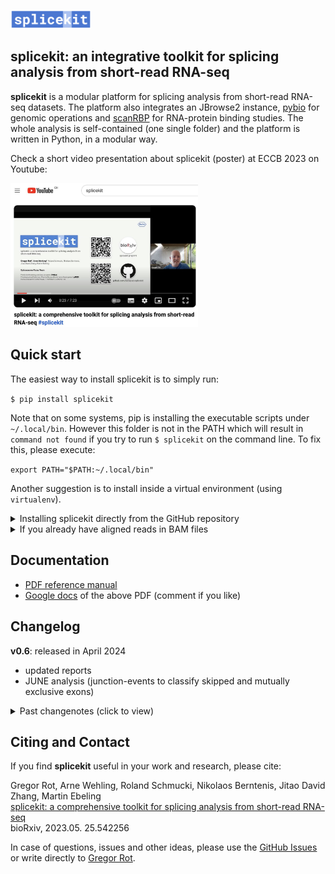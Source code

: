 <picture><img src="media/splicekit_logo.png" height="30"/></picture>
## splicekit: an integrative toolkit for splicing analysis from short-read RNA-seq

<b>splicekit</b> is a modular platform for splicing analysis from short-read RNA-seq datasets. The platform also integrates an JBrowse2 instance, [pybio](https://github.com/grexor/pybio) for genomic operations and [scanRBP](https://github.com/grexor/scanRBP) for RNA-protein binding studies. The whole analysis is self-contained (one single folder) and the platform is written in Python, in a modular way.

Check a short video presentation about splicekit (poster) at ECCB 2023 on Youtube:

[<img src="media/splicekit_youtube.jpg" width=300>](https://youtu.be/P1m73usZ3lc?si=HBJxWOkUajObFpu1)

## Quick start

The easiest way to install splicekit is to simply run:

`$ pip install splicekit`

Note that on some systems, pip is installing the executable scripts under `~/.local/bin`. However this folder is not in the PATH which will result in `command not found` if you try to run `$ splicekit` on the command line. To fix this, please execute:

`export PATH="$PATH:~/.local/bin"`

Another suggestion is to install inside a virtual environment (using `virtualenv`).

<details>
<summary>Installing splicekit directly from the GitHub repository</summary>

```
pip install git+https://github.com/bedapub/splicekit.git@main
```
</details>

<details>
<summary>If you already have aligned reads in BAM files</summary>

All you need is `samples.tab` (note that this is a <b>TAB delimited file</b>) and `splicekit.config` in one folder (check [datasets](datasets) for examples).

You can easily download and prepare the reference genome (e.g. `$ pybio genome homo_sapiens`).

Finally run `$ splicekit process` (inside the folder with `samples.tab` and `splicekit.config`).

Easiest is to check [datasets](datasets) examples to see how the above files look like and also to check scripts if you need to map reads from FASTQ files with `pybio`.
</details>

## Documentation

* [PDF reference manual](https://github.com/bedapub/splicekit/raw/main/docs/splicekit_docs.pdf)
* [Google docs](https://docs.google.com/document/d/15ZRCeK8xyg3klLktZSHZ9k__Xw_BZRn_Q-J4W35JNnQ/edit?usp=sharing) of the above PDF (comment if you like)

## Changelog<a name="changelog"></a>

**v0.6**: released in April 2024

* updated reports
* JUNE analysis (junction-events to classify skipped and mutually exclusive exons)

<details>
<summary>Past changenotes (click to view)</summary>

<b>v0.4.9</b>: released in November 2023

* added rMATS analysis for splicing events
* added Docker container that can be directly imported to singularity via ghcr.io
* fixed dependencies
* other small fixes

<b>v0.4</b>: released in May 2023

* added singularity container with all dependencies
* added local integrated JBrowse2
* cluster or desktop runs
* scanRBP and bootstrap analysis of RNA-protein binding
* further development and integration with pybio
* extended documentation of concepts, analysis and results

<b>v0.3</b>: released in January 2023 (click to show details)

* re-coded junction analysis
  * independent junctions parsing from provided bam files
  * master table of all junctions in the samples of the analyzed project, including novel junctions (refseq/ensembl non-annotated)
* clustering by logFC of pairwise-comparisons with dendrogram: junction, exon and gene levels (clusterlogfc module)
* added *first_exon* annotation for junctions touching annotated first exons of transcripts
* extended documentation of concepts, analysis and results

<b>v0.2</b>: released in October 2022

* software architecture restructure with python modules
* filtering of lowly expressed features by edgeR
* DonJuan analysis (junction-anchor analysis)
* more advanced motif analysis with DREME
* filtering regulated junctions with regulated donors

<b>v0.1</b>: released in July 2022

* initial version of splicekit
* parsing of junction and exon counts
* computing edgeR analysis from count tables and producing a results file with direct links to JBrowse2
* basic motif analysis

</details>

## Citing and Contact<a name="citation"></a>

If you find **splicekit** useful in your work and research, please cite:

Gregor Rot, Arne Wehling, Roland Schmucki, Nikolaos Berntenis, Jitao David Zhang, Martin Ebeling<br>
<a href='https://www.biorxiv.org/content/10.1101/2023.05.25.542256v1' target='_biorxiv'>splicekit: a comprehensive toolkit for splicing analysis from short-read RNA-seq</a><br>
bioRxiv, 2023.05. 25.542256

In case of questions, issues and other ideas, please use the <a href='https://github.com/bedapub/splicekit/issues'>GitHub Issues</a> or write directly to <a href='mailto:gregor.rot@gmail.com'>Gregor Rot</a>.

